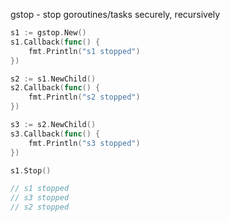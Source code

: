 gstop - stop goroutines/tasks securely, recursively

```go
s1 := gstop.New()
s1.Callback(func() {
    fmt.Println("s1 stopped")
})

s2 := s1.NewChild()
s2.Callback(func() {
    fmt.Println("s2 stopped")
})

s3 := s2.NewChild()
s3.Callback(func() {
    fmt.Println("s3 stopped")
})

s1.Stop()

// s1 stopped
// s3 stopped
// s2 stopped
```